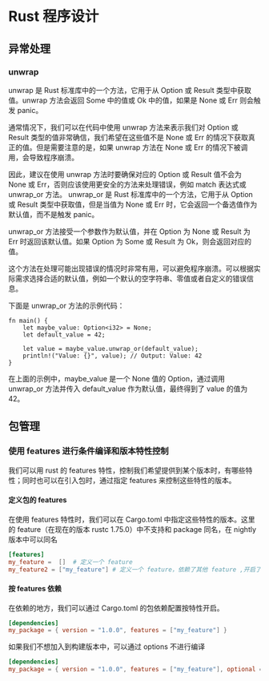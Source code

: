 # Rust 程序设计
## 异常处理
### unwrap
unwrap 是 Rust 标准库中的一个方法，它用于从 Option 或 Result 类型中获取值。unwrap 方法会返回 Some 中的值或 Ok 中的值，如果是 None 或 Err 则会触发 panic。

通常情况下，我们可以在代码中使用 unwrap 方法来表示我们对 Option 或 Result 类型的值非常确信，我们希望在这些值不是 None 或 Err 的情况下获取真正的值。但是需要注意的是，如果 unwrap 方法在 None 或 Err 的情况下被调用，会导致程序崩溃。

因此，建议在使用 unwrap 方法时要确保对应的 Option 或 Result 值不会为 None 或 Err，否则应该使用更安全的方法来处理错误，例如 match 表达式或 unwrap_or 方法。
unwrap_or 是 Rust 标准库中的一个方法，它用于从 Option 或 Result 类型中获取值，但是当值为 None 或 Err 时，它会返回一个备选值作为默认值，而不是触发 panic。

unwrap_or 方法接受一个参数作为默认值，并在 Option 为 None 或 Result 为 Err 时返回该默认值。如果 Option 为 Some 或 Result 为 Ok，则会返回对应的值。

这个方法在处理可能出现错误的情况时非常有用，可以避免程序崩溃。可以根据实际需求选择合适的默认值，例如一个默认的空字符串、零值或者自定义的错误信息。

下面是 unwrap_or 方法的示例代码：
```
fn main() {
    let maybe_value: Option<i32> = None;
    let default_value = 42;

    let value = maybe_value.unwrap_or(default_value);
    println!("Value: {}", value); // Output: Value: 42
}
```
在上面的示例中，maybe_value 是一个 None 值的 Option，通过调用 unwrap_or 方法并传入 default_value 作为默认值，最终得到了 value 的值为 42。

## 包管理
### 使用 features 进行条件编译和版本特性控制
我们可以用 rust 的 features 特性，控制我们希望提供到某个版本时，有哪些特性；同时也可以在引入包时，通过指定 features 来控制这些特性的版本。

#### 定义包的 features

在使用 features 特性时，我们可以在 Cargo.toml 中指定这些特性的版本。这里的 feature（在现在的版本 rustc 1.75.0）中不支持和 package 同名，在 nightly 版本中可以同名
```toml
[features]
my_feature =  []  # 定义一个 feature
my_feature2 = ["my_feature"] # 定义一个 feature，依赖了其他 feature ,开启了该 feature，那么 my_feature 特性也会开启
```


#### 按 features 依赖
在依赖的地方，我们可以通过 Cargo.toml 的包依赖配置按特性开启。

```toml
[dependencies]
my_package = { version = "1.0.0", features = ["my_feature"] }
```

如果我们不想加入到构建版本中，可以通过 options 不进行编译
```toml
[dependencies]
my_package = { version = "1.0.0", features = ["my_feature"], optional = true }
```
